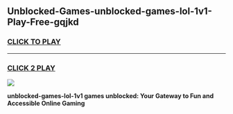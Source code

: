 
## Unblocked-Games-unblocked-games-lol-1v1-Play-Free-gqjkd
<h3>
<a href="https://premium76.site?title=unblocked-games-lol-1v1&ref=18A">CLICK TO PLAY</a></h3>
<hr>

<h3>
<a href="https://premium76.site?title=unblocked-games-lol-1v1&ref=18A">CLICK 2 PLAY</a>
  
</h3>

<a href="https://premium76.site?title=unblocked-games-lol-1v1&ref=18A"><img src="https://clearcache.store/games.png"></a>


**unblocked-games-lol-1v1 games unblocked: Your Gateway to Fun and Accessible Online Gaming**
